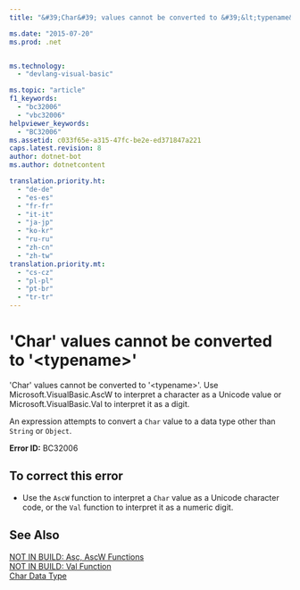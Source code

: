 ```yaml
---
title: "&#39;Char&#39; values cannot be converted to &#39;&lt;typename&gt;&#39;"

ms.date: "2015-07-20"
ms.prod: .net


ms.technology: 
  - "devlang-visual-basic"

ms.topic: "article"
f1_keywords: 
  - "bc32006"
  - "vbc32006"
helpviewer_keywords: 
  - "BC32006"
ms.assetid: c033f65e-a315-47fc-be2e-ed371847a221
caps.latest.revision: 8
author: dotnet-bot
ms.author: dotnetcontent

translation.priority.ht: 
  - "de-de"
  - "es-es"
  - "fr-fr"
  - "it-it"
  - "ja-jp"
  - "ko-kr"
  - "ru-ru"
  - "zh-cn"
  - "zh-tw"
translation.priority.mt: 
  - "cs-cz"
  - "pl-pl"
  - "pt-br"
  - "tr-tr"
---
```

# &#39;Char&#39; values cannot be converted to &#39;&lt;typename&gt;&#39;
'Char' values cannot be converted to '\<typename>'. Use Microsoft.VisualBasic.AscW to interpret a character as a Unicode value or Microsoft.VisualBasic.Val to interpret it as a digit.  
  
 An expression attempts to convert a `Char` value to a data type other than `String` or `Object`.  
  
 **Error ID:** BC32006  
  
## To correct this error  
  
-   Use the `AscW` function to interpret a `Char` value as a Unicode character code, or the `Val` function to interpret it as a numeric digit.  
  
## See Also  
 [NOT IN BUILD: Asc, AscW Functions](http://msdn.microsoft.com/en-us/6814bfec-12ba-41fb-b10e-bec99750d5e1)   
 [NOT IN BUILD: Val Function](http://msdn.microsoft.com/en-us/81650f77-9242-4ec1-8e04-e93b5daa451d)   
 [Char Data Type](../../visual-basic/language-reference/data-types/char-data-type.md)
